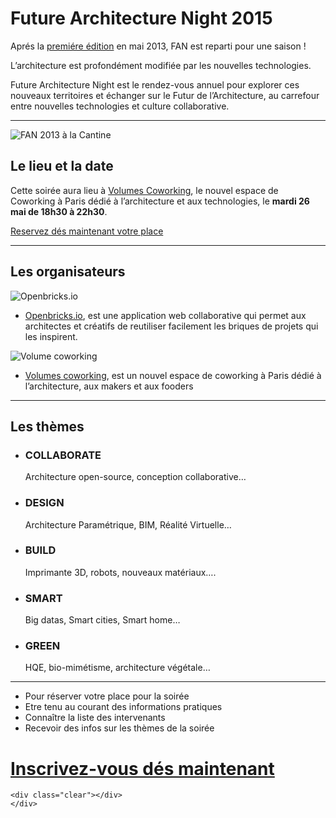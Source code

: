 <div class="content-box">

# Future Architecture Night 2015

Aprés la [premiére édition](http://www.archiref.com/fan "FAN 2013 organisé par Archiref à la Cantine") en mai 2013, FAN est reparti pour une saison !

<div class="chapo">
L’architecture est profondément modifiée par les nouvelles technologies.

Future Architecture Night est le rendez-vous annuel pour explorer ces nouveaux territoires et échanger sur le Futur de l’Architecture, au carrefour entre nouvelles technologies et culture collaborative.

</div>

* * *

![FAN 2013 à la Cantine](https://ucarecdn.com/3ccd29e7-0bbc-4b05-9629-692ad67a781d/-/stretch/off/-/resize/700/)

## Le lieu et la date

Cette soirée aura lieu à [Volumes Coworking](http://volumesparis.org/), le nouvel espace de Coworking à Paris dédié à l’architecture et aux technologies, le **mardi 26 mai de 18h30 à 22h30**.

[Reservez dés maintenant votre place](http://bit.ly/fan2015)

* * *

## Les organisateurs

![Openbricks.io](https://ucarecdn.com/0bc931f7-8bb6-44f1-bc69-54179b481ee8/-/stretch/off/-/resize/200/)

*   [Openbricks.io](http://www.openbricks.io), est une application web collaborative qui permet aux architectes et créatifs de reutiliser facilement les briques de projets  qui  les inspirent.

![Volume coworking](https://ucarecdn.com/3853b56f-481e-45ed-a68b-a79853326c02/-/stretch/off/-/resize/200/)

*   [Volumes coworking](http://volumesparis.org/), est un nouvel espace de coworking à Paris dédié à l’architecture, aux makers et aux fooders

* * *

## Les thèmes

*   ### COLLABORATE

    Architecture open-source, conception collaborative…

*   ### DESIGN

    Architecture Paramétrique, BIM, Réalité Virtuelle…

*   ### BUILD

    Imprimante 3D, robots, nouveaux matériaux….

*   ### SMART

    Big datas, Smart cities, Smart home…

*   ### GREEN

    HQE, bio-mimétisme, architecture végétale…

* * *

*   Pour réserver votre place pour la soirée
*   Etre tenu au courant des informations pratiques
*   Connaître la liste des intervenants
*   Recevoir des infos sur les thèmes de la soirée

# [Inscrivez-vous dés maintenant](http://bit.ly/fan2015)

    <div class="clear"></div>
    </div>
